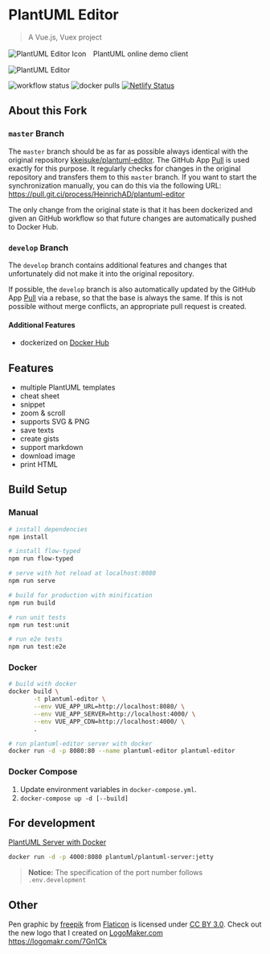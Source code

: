 # PlantUML Editor

> A Vue.js, Vuex project

![PlantUML Editor Icon](public/static/favicon-60.png)　PlantUML online demo client

![PlantUML Editor](public/static/capture1_20170809.png)

![workflow status](https://github.com/HeinrichAD/plantuml-editor/actions/workflows/main.yml/badge.svg)
![docker pulls](https://img.shields.io/docker/pulls/heinrichad/plantuml-editor.svg)
[![Netlify Status](https://api.netlify.com/api/v1/badges/0e9c5e9a-b38a-483f-887d-18e4927af717/deploy-status)](https://app.netlify.com/sites/plantuml-editor/deploys)

## About this Fork

### `master` Branch

The `master` branch should be as far as possible always identical with the original repository [kkeisuke/plantuml-editor](https://github.com/kkeisuke/plantuml-editor).
The GitHub App [Pull](https://github.com/apps/pull) is used exactly for this purpose.
It regularly checks for changes in the original repository and transfers them to this `master` branch.
If you want to start the synchronization manually, you can do this via the following URL: https://pull.git.ci/process/HeinrichAD/plantuml-editor

The only change from the original state is that it has been dockerized and given an GitHub workflow so that future changes are automatically pushed to Docker Hub.

### `develop` Branch

The `develop` branch contains additional features and changes that unfortunately did not make it into the original repository.

If possible, the `develop` branch is also automatically updated by the GitHub App [Pull](https://github.com/apps/pull) via a rebase, so that the base is always the same.
If this is not possible without merge conflicts, an appropriate pull request is created.

#### Additional Features

- dockerized on [Docker Hub](https://hub.docker.com/r/heinrichad/plantuml-editor)

## Features

- multiple PlantUML templates
- cheat sheet
- snippet
- zoom & scroll
- supports SVG & PNG
- save texts
- create gists
- support markdown
- download image
- print HTML

## Build Setup

### Manual

```bash
# install dependencies
npm install

# install flow-typed
npm run flow-typed

# serve with hot reload at localhost:8080
npm run serve

# build for production with minification
npm run build

# run unit tests
npm run test:unit

# run e2e tests
npm run test:e2e
```

### Docker

```bash
# build with docker
docker build \
       -t plantuml-editor \
       --env VUE_APP_URL=http://localhost:8080/ \
       --env VUE_APP_SERVER=http://localhost:4000/ \
       --env VUE_APP_CDN=http://localhost:4000/ \
       .

# run plantuml-editor server with docker
docker run -d -p 8080:80 --name plantuml-editor plantuml-editor
```

### Docker Compose

1. Update environment variables in `docker-compose.yml`.
1. `docker-compose up -d [--build]`

## For development

[PlantUML Server with Docker](https://hub.docker.com/r/plantuml/plantuml-server/)

```bash
docker run -d -p 4000:8080 plantuml/plantuml-server:jetty
```

> **Notice:** The specification of the port number follows `.env.development`

## Other

Pen graphic by [freepik](http://www.flaticon.com/authors/freepik) from [Flaticon](http://www.flaticon.com/) is licensed under [CC BY 3.0](http://creativecommons.org/licenses/by/3.0/). Check out the new logo that I created on [LogoMaker.com](http://logomakr.com) https://logomakr.com/7Gn1Ck
